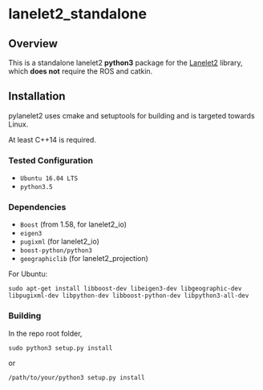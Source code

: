 # lanelet2_standalone

## Overview
This is a standalone lanelet2 **python3** package for the [Lanelet2](https://github.com/fzi-forschungszentrum-informatik/Lanelet2) library, which **does not** require the ROS and catkin.

## Installation
pylanelet2 uses cmake and setuptools for building and is targeted towards Linux.

At least C++14 is required.

### Tested Configuration
* `Ubuntu 16.04 LTS`
* `python3.5`

### Dependencies
* `Boost` (from 1.58, for lanelet2_io)
* `eigen3`
* `pugixml` (for lanelet2_io)
* `boost-python/python3`
* `geographiclib` (for lanelet2_projection)

For Ubuntu:
```shell
sudo apt-get install libboost-dev libeigen3-dev libgeographic-dev libpugixml-dev libpython-dev libboost-python-dev libpython3-all-dev
```

### Building
In the repo root folder,
```shell
sudo python3 setup.py install
```
or
```bash
/path/to/your/python3 setup.py install
```

